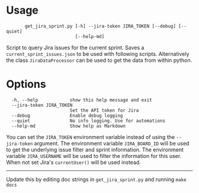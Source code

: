 # Usage
```
       get_jira_sprint.py [-h] --jira-token JIRA_TOKEN [--debug] [--quiet]
                          [--help-md]
```
Script to query Jira issues for the current sprint. Saves a
`current_sprint_issues.json` to be used with following scripts. Alternatively
the class `JiraDataProcessor` can be used to get the data from within python.

# Options
```
  -h, --help            show this help message and exit
  --jira-token JIRA_TOKEN
                        Set the API token for Jira
  --debug               Enable debug logging
  --quiet               No info logging. Use for automations
  --help-md             Show help as Markdown
```
You can set the `JIRA_TOKEN` environment variable instead of using the
`--jira-token` argument. The environment variable `JIRA_BOARD_ID` will be used
to get the underlying issue filter and sprint information. The environment
variable `JIRA_USERNAME` will be used to filter the information for this user.
When not set Jira's `currentUser()` will be used instead.

----
Update this by editing doc strings in `get_jira_sprint.py` and running `make docs`
